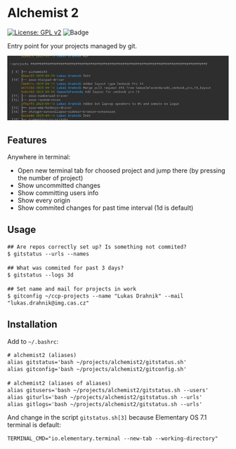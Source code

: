 # Alchemist 2

[![License: GPL v2](https://img.shields.io/badge/License-GPLv2-blue.svg)](https://www.gnu.org/licenses/old-licenses/gpl-2.0.en.html)
![Badge](https://hitscounter.dev/api/hit?url=https%3A%2F%2Fgithub.com%2Falchemist-org%2Falchemist2&label=Visitors&icon=suit-heart-fill&color=%23e35d6a)

Entry point for your projects managed by git.

![Preview](preview.png)

## Features

Anywhere in terminal:

- Open new terminal tab for choosed project and jump there (by pressing the number of project)
- Show uncommitted changes
- Show committing users info
- Show every origin
- Show commited changes for past time interval (1d is default)

## Usage

```
## Are repos correctly set up? Is something not commited? 
$ gitstatus --urls --names

## What was commited for past 3 days?
$ gitstatus --logs 3d

## Set name and mail for projects in work
$ gitconfig ~/ccp-projects --name "Lukas Drahnik" --mail "lukas.drahnik@img.cas.cz"
```

## Installation

Add to `~/.bashrc`:

```
# alchemist2 (aliases)
alias gitstatus='bash ~/projects/alchemist2/gitstatus.sh'
alias gitconfig='bash ~/projects/alchemist2/gitconfig.sh'

# alchemist2 (aliases of aliases)
alias gitusers='bash ~/projects/alchemist2/gitstatus.sh --users'
alias giturls='bash ~/projects/alchemist2/gitstatus.sh --urls'
alias gitlogs='bash ~/projects/alchemist2/gitstatus.sh --urls'
```

And change in the script `gitstatus.sh[3]` because Elementary OS 7.1 terminal is default:

```
TERMINAL_CMD="io.elementary.terminal --new-tab --working-directory"
```